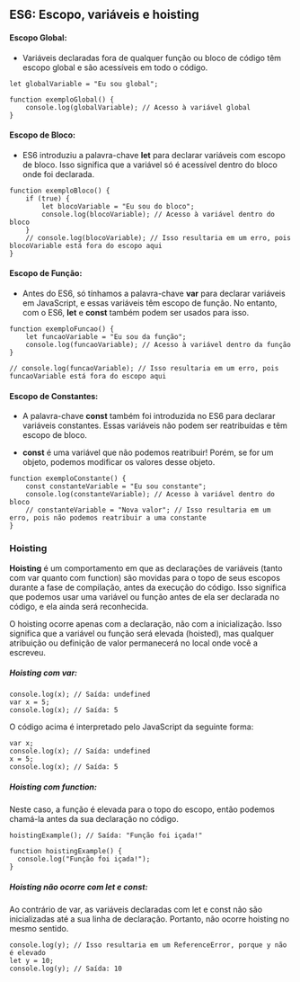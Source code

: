 ## ES6: Escopo, variáveis e hoisting
#### Escopo Global:
- Variáveis declaradas fora de qualquer função ou bloco de código têm escopo global e são acessíveis em todo o código.
```
let globalVariable = "Eu sou global";

function exemploGlobal() {
    console.log(globalVariable); // Acesso à variável global
}
```

#### Escopo de Bloco:
- ES6 introduziu a palavra-chave **let** para declarar variáveis com escopo de bloco. Isso significa que a variável só é acessível dentro do bloco onde foi declarada.
```
function exemploBloco() {
    if (true) {
        let blocoVariable = "Eu sou do bloco";
        console.log(blocoVariable); // Acesso à variável dentro do bloco
    }
    // console.log(blocoVariable); // Isso resultaria em um erro, pois blocoVariable está fora do escopo aqui
}
```

#### Escopo de Função:
- Antes do ES6, só tínhamos a palavra-chave **var** para declarar variáveis em JavaScript, e essas variáveis têm escopo de função. No entanto, com o ES6, **let** e **const** também podem ser usados para isso.
```
function exemploFuncao() {
    let funcaoVariable = "Eu sou da função";
    console.log(funcaoVariable); // Acesso à variável dentro da função
}

// console.log(funcaoVariable); // Isso resultaria em um erro, pois funcaoVariable está fora do escopo aqui
```

#### Escopo de Constantes:
- A palavra-chave **const** também foi introduzida no ES6 para declarar variáveis constantes. Essas variáveis não podem ser reatribuídas e têm escopo de bloco.

- **const** é uma variável que não podemos reatribuir! Porém, se for um objeto, podemos modificar os valores desse objeto.

```
function exemploConstante() {
    const constanteVariable = "Eu sou constante";
    console.log(constanteVariable); // Acesso à variável dentro do bloco
    // constanteVariable = "Nova valor"; // Isso resultaria em um erro, pois não podemos reatribuir a uma constante
}
```

### Hoisting
**Hoisting** é um comportamento em que as declarações de variáveis (tanto com var quanto com function) são movidas para o topo de seus escopos durante a fase de compilação, antes da execução do código. Isso significa que podemos usar uma variável ou função antes de ela ser declarada no código, e ela ainda será reconhecida.

O hoisting ocorre apenas com a declaração, não com a inicialização. Isso significa que a variável ou função será elevada (hoisted), mas qualquer atribuição ou definição de valor permanecerá no local onde você a escreveu.

##### Hoisting com var:
```
console.log(x); // Saída: undefined
var x = 5;
console.log(x); // Saída: 5
```
O código acima é interpretado pelo JavaScript da seguinte forma:
```
var x;
console.log(x); // Saída: undefined
x = 5;
console.log(x); // Saída: 5
```
##### Hoisting com function:
Neste caso, a função é elevada para o topo do escopo, então podemos chamá-la antes da sua declaração no código.
```
hoistingExample(); // Saída: "Função foi içada!"

function hoistingExample() {
  console.log("Função foi içada!");
}
```
##### Hoisting não ocorre com let e const:
Ao contrário de var, as variáveis declaradas com let e const não são inicializadas até a sua linha de declaração. Portanto, não ocorre hoisting no mesmo sentido.
```
console.log(y); // Isso resultaria em um ReferenceError, porque y não é elevado
let y = 10;
console.log(y); // Saída: 10
```
